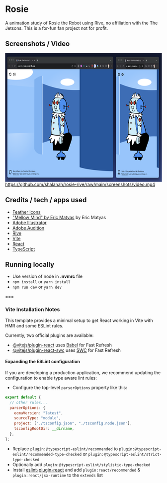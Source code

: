 # Rosie

A animation study of Rosie the Robot using Rive, no affiliation with the The Jetsons. This is a for-fun fan project not for profit.

## Screenshots / Video

<div>
<img style="float: left" src="/screenshots/1.png" height="414" />
</div>

https://github.com/shalanah/rosie-rive/raw/main/screenshots/video.mp4

## Credits / tech / apps used

- [Feather Icons](https://feathericons.com/)
- ["Mellow Mind" by Eric Matyas](https://soundimage.org/jazz-big-band/) by Eric Matyas
- [Adobe Illustrator](https://www.adobe.com/products/illustrator.html)
- [Adobe Audition](https://www.adobe.com/products/audition.html)
- [Rive](https://rive.app/)
- [Vite](https://vitejs.dev/)
- [React](https://reactjs.dev/)
- [TypeScript](https://www.typescriptlang.org/)

## Running locally

- Use version of node in **.nvmrc** file
- `npm install` or `yarn install`
- `npm run dev` or `yarn dev`

===

### Vite Installation Notes

This template provides a minimal setup to get React working in Vite with HMR and some ESLint rules.

Currently, two official plugins are available:

- [@vitejs/plugin-react](https://github.com/vitejs/vite-plugin-react/blob/main/packages/plugin-react/README.md) uses [Babel](https://babeljs.io/) for Fast Refresh
- [@vitejs/plugin-react-swc](https://github.com/vitejs/vite-plugin-react-swc) uses [SWC](https://swc.rs/) for Fast Refresh

#### Expanding the ESLint configuration

If you are developing a production application, we recommend updating the configuration to enable type aware lint rules:

- Configure the top-level `parserOptions` property like this:

```js
export default {
  // other rules...
  parserOptions: {
    ecmaVersion: "latest",
    sourceType: "module",
    project: ["./tsconfig.json", "./tsconfig.node.json"],
    tsconfigRootDir: __dirname,
  },
};
```

- Replace `plugin:@typescript-eslint/recommended` to `plugin:@typescript-eslint/recommended-type-checked` or `plugin:@typescript-eslint/strict-type-checked`
- Optionally add `plugin:@typescript-eslint/stylistic-type-checked`
- Install [eslint-plugin-react](https://github.com/jsx-eslint/eslint-plugin-react) and add `plugin:react/recommended` & `plugin:react/jsx-runtime` to the `extends` list

